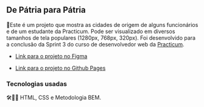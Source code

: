 ## De Pátria para Pátria

📝Este é um projeto que mostra as cidades de origem de alguns funcionários e de um estudante da Practicum. Pode ser visualizado em diversos tamanhos de tela populares (1280px, 768px, 320px).
Foi desenvolvido para a conclusão da Sprint 3 do curso de desenvolvedor web da [Practicum](https://practicum.yandex.com/profile/web/).

- [Link para o projeto no Figma](https://www.figma.com/file/GrMXsb1nThoKf3LFc42Bbh/WEB%2C-Sprint-3-%3A-De-P%C3%A1tria-para-P%C3%A1tria-%7C-desktop-%2B-mobile?node-id=0%3A1)

- [Link para o projeto no Github Pages](https://renanl23.github.io/web_project_3/)

### Tecnologias usadas

🛠📐📂 HTML, CSS e Metodologia BEM.
